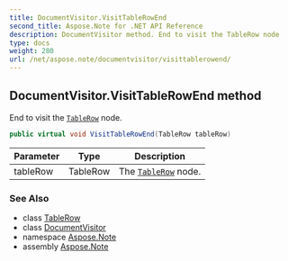 ```yaml
---
title: DocumentVisitor.VisitTableRowEnd
second_title: Aspose.Note for .NET API Reference
description: DocumentVisitor method. End to visit the TableRow node
type: docs
weight: 280
url: /net/aspose.note/documentvisitor/visittablerowend/
---
```

## DocumentVisitor.VisitTableRowEnd method

End to visit the [`TableRow`](../../tablerow/) node.

```csharp
public virtual void VisitTableRowEnd(TableRow tableRow)
```

| Parameter | Type | Description |
| --- | --- | --- |
| tableRow | TableRow | The [`TableRow`](../../tablerow/) node. |

### See Also

* class [TableRow](../../tablerow/)
* class [DocumentVisitor](../)
* namespace [Aspose.Note](../../documentvisitor/)
* assembly [Aspose.Note](../../../)


